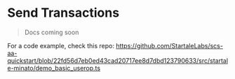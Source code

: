 # Send Transactions


> Docs coming soon


For a code example, check this repo:
https://github.com/StartaleLabs/scs-aa-quickstart/blob/22fd56d7eb0ed43cad20717ee8d7dbd123790633/src/startale-minato/demo_basic_userop.ts